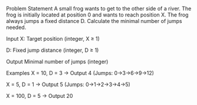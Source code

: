Problem Statement
A small frog wants to get to the other side of a river. The frog is initially located at position 0 and wants to reach position X. The frog always jumps a fixed distance D. Calculate the minimal number of jumps needed.

Input
X: Target position (integer, X ≥ 1)

D: Fixed jump distance (integer, D ≥ 1)

Output
Minimal number of jumps (integer)

Examples
X = 10, D = 3 → Output 4 (Jumps: 0→3→6→9→12)

X = 5, D = 1 → Output 5 (Jumps: 0→1→2→3→4->5)

X = 100, D = 5 → Output 20